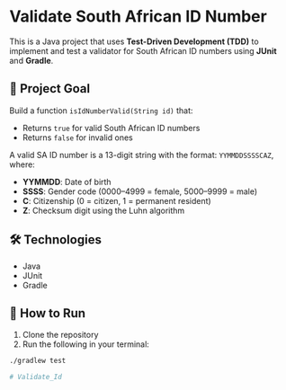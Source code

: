 
# Validate South African ID Number

This is a Java project that uses **Test-Driven Development (TDD)** to implement and test a validator for South African ID numbers using **JUnit** and **Gradle**.

## 📌 Project Goal

Build a function `isIdNumberValid(String id)` that:
- Returns `true` for valid South African ID numbers
- Returns `false` for invalid ones

A valid SA ID number is a 13-digit string with the format: `YYMMDDSSSSCAZ`, where:
- **YYMMDD**: Date of birth
- **SSSS**: Gender code (0000–4999 = female, 5000–9999 = male)
- **C**: Citizenship (0 = citizen, 1 = permanent resident)
- **Z**: Checksum digit using the Luhn algorithm

## 🛠 Technologies

- Java
- JUnit
- Gradle

## 🚀 How to Run

1. Clone the repository
2. Run the following in your terminal:

```bash
./gradlew test

# Validate_Id


